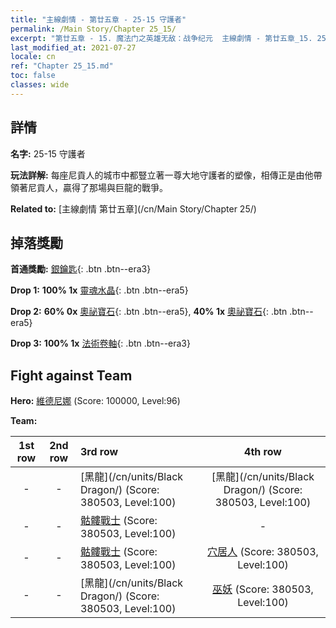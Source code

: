 ```yaml
---
title: "主線劇情 - 第廿五章 - 25-15 守護者"
permalink: /Main Story/Chapter 25_15/
excerpt: "第廿五章 - 15. 魔法门之英雄无敌：战争纪元  主線劇情 - 第廿五章_15. 25-15 守護者"
last_modified_at: 2021-07-27
locale: cn
ref: "Chapter 25_15.md"
toc: false
classes: wide
---
```


## 詳情

 **名字:** 25-15 守護者

 **玩法詳解:** 每座尼貢人的城市中都豎立著一尊大地守護者的塑像，相傳正是由他帶領著尼貢人，贏得了那場與巨龍的戰爭。

 **Related to:** [主線劇情 第廿五章](/cn/Main Story/Chapter 25/)

## 掉落獎勵

 **首通獎勵:** [銀鑰匙](/cn/Items/con_693/){: .btn .btn--era3}

 **Drop 1:** **100% 1x** [靈魂水晶](/cn/Items/mat_87/){: .btn .btn--era5}

 **Drop 2:** **60% 0x** [奧祕寶石](/cn/Items/mat_79/){: .btn .btn--era5}, **40% 1x** [奧祕寶石](/cn/Items/mat_79/){: .btn .btn--era5}

 **Drop 3:** **100% 1x** [法術卷軸](/cn/Items/con_694/){: .btn .btn--era3}


## Fight against Team
 **Hero:** [維德尼娜](/cn/heroes/Vidomina/) (Score: 100000, Level:96)

 **Team:**


  | 1st row | 2nd row | 3rd row | 4th row |
  |:----:|:----:|:----|:----:|
  | - | - | [黑龍](/cn/units/Black Dragon/) (Score: 380503, Level:100)  | [黑龍](/cn/units/Black Dragon/) (Score: 380503, Level:100)  |
  | - | - | [骷髏戰士](/cn/units/Skeleton/) (Score: 380503, Level:100)  | - |
  | - | - | [骷髏戰士](/cn/units/Skeleton/) (Score: 380503, Level:100)  | [穴居人](/cn/units/Troglodyte/) (Score: 380503, Level:100)  |
  | - | - | [黑龍](/cn/units/Black Dragon/) (Score: 380503, Level:100)  | [巫妖](/cn/units/Lich/) (Score: 380503, Level:100)  |


